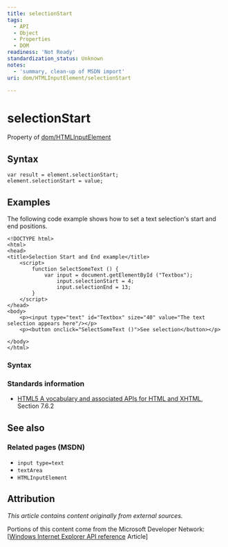 ```yaml
---
title: selectionStart
tags:
  - API
  - Object
  - Properties
  - DOM
readiness: 'Not Ready'
standardization_status: Unknown
notes:
  - 'summary, clean-up of MSDN import'
uri: dom/HTMLInputElement/selectionStart

---
```

# selectionStart

<span data-meta="applies_to" data-type="key">Property of <span data-type="value">[dom/HTMLInputElement](/dom/HTMLInputElement)</span></span>

## Syntax

``` {.js}
var result = element.selectionStart;
element.selectionStart = value;
```

## Examples

The following code example shows how to set a text selection's start and end positions.

    <!DOCTYPE html>
    <html>
    <head>
    <title>Selection Start and End example</title>
        <script>
            function SelectSomeText () {
                var input = document.getElementById ("Textbox");
                    input.selectionStart = 4;
                    input.selectionEnd = 13;
            }
        </script>
    </head>
    <body>
        <p><input type="text" id="Textbox" size="40" value="The text selection appears here"/></p>
        <p><button onclick="SelectSomeText ()">See selection</button></p>

    </body>
    </html>

### Syntax

### Standards information

-   [HTML5 A vocabulary and associated APIs for HTML and XHTML](http://go.microsoft.com/fwlink/p/?linkid=221374), Section 7.6.2

## See also

### Related pages (MSDN)

-   `input type=text`
-   `textArea`
-   `HTMLInputElement`

## Attribution

*This article contains content originally from external sources.*

Portions of this content come from the Microsoft Developer Network: [[Windows Internet Explorer API reference](http://msdn.microsoft.com/en-us/library/ie/hh828809%28v=vs.85%29.aspx) Article]

